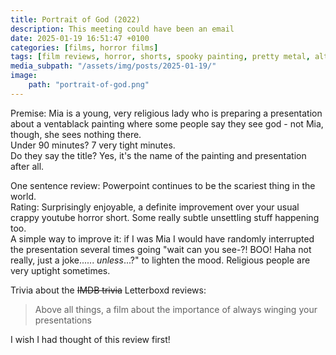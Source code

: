 ```yaml
---
title: Portrait of God (2022)
description: This meeting could have been an email
date: 2025-01-19 16:51:47 +0100
categories: [films, horror films]
tags: [film reviews, horror, shorts, spooky painting, pretty metal, altered states, cool weird crap, they say the title]
media_subpath: "/assets/img/posts/2025-01-19/"
image:
    path: "portrait-of-god.png"
---
```

<span class="reviewsection">Premise:</span> Mia is a young, very religious lady who is preparing a presentation about a ventablack painting where some people say they see god - not Mia, though, she sees nothing there.<br/>
<span class="reviewsection">Under 90 minutes?</span> 7 very tight minutes.<br/>
<span class="reviewsection">Do they say the title?</span> Yes, it's the name of the painting and presentation after all.

<span class="reviewsection">One sentence review:</span> Powerpoint continues to be the scariest thing in the world.<br/>
<span class="reviewsection">Rating:</span> Surprisingly enjoyable, a definite improvement over your usual crappy youtube horror short. Some really subtle unsettling stuff happening too.<br/>
<span class="reviewsection">A simple way to improve it:</span> if I was Mia I would have randomly interrupted the presentation several times going "wait can you see-?! BOO! Haha not really, just a joke...... *unless*...?" to lighten the mood. Religious people are very uptight sometimes.

<span class="reviewsection">Trivia about the ~~IMDB trivia~~ Letterboxd reviews:</span>
> Above all things, a film about the importance of always winging your presentations

I wish I had thought of this review first!